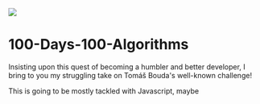 ![](https://tokei.rs/b1/github/YamiTL/100-Days-100-Algorithms)

# 100-Days-100-Algorithms
Insisting upon this quest of becoming a humbler and better developer, I bring to you my struggling take on Tomáš Bouda's well-known challenge! 

This is going to be mostly tackled with Javascript, maybe 

